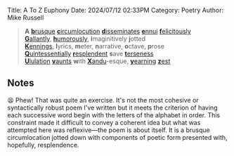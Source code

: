 Title: A To Z Euphony
Date: 2024/07/12 02:33PM
Category: Poetry
Author: Mike Russell

> **A** [**b**rusque](https://www.merriam-webster.com/dictionary/brusque) [**c**ircumlocution](https://www.merriam-webster.com/dictionary/circumlocution) [**d**isseminates](https://www.merriam-webster.com/dictionary/disseminates) [**e**nnui](https://www.merriam-webster.com/dictionary/ennui) [**f**elicitously](https://www.merriam-webster.com/dictionary/felicitously)<br>
[**G**allantly](https://www.merriam-webster.com/dictionary/Gallantly), [**h**umorously](https://www.merriam-webster.com/dictionary/humorously), **i**maginitively **j**otted<br>
[**K**ennings](https://www.merriam-webster.com/dictionary/Kennings), **l**yrics, **m**eter, **n**arrative, **o**ctave, **p**rose<br>
[**Q**uintessentially](https://www.merriam-webster.com/dictionary/**Q**uintessentially) [**r**esplendent](https://www.merriam-webster.com/dictionary/**r**esplendent) **s**ave [**t**erseness](https://www.merriam-webster.com/dictionary/terseness)<br>
[**U**lulation](https://www.merriam-webster.com/dictionary/Ululation) [**v**aunts](https://www.merriam-webster.com/dictionary/vaunts) **w**ith [**X**andu](https://www.merriam-webster.com/dictionary/Xandu)-esque, [**y**earning](https://www.merriam-webster.com/dictionary/yearning) [**z**est](https://www.merriam-webster.com/dictionary/zest)

## Notes

😫 Phew! That was quite an exercise. It's not the most cohesive or syntactically robust poem I've written but it meets the criterion of having each successive word begin with the letters of the alphabet in order. This constraint made it difficult to convey a coherent idea but what was attempted here was reflexive—the poem is about itself. It is a brusque circumlocation jotted down with components of poetic form presented with, hopefully, resplendence.
